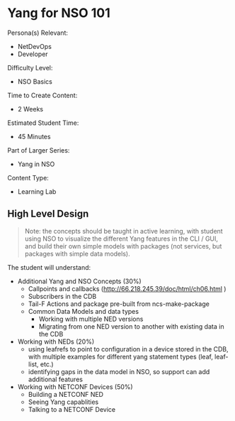 # Yang for NSO 101

Persona(s) Relevant:

- NetDevOps
- Developer

Difficulty Level:

- NSO Basics

Time to Create Content:

- 2 Weeks

Estimated Student Time:

- 45 Minutes

Part of Larger Series:

- Yang in NSO

Content Type:

- Learning Lab

## High Level Design

> Note: the concepts should be taught in active learning, with student using NSO to visualize the different Yang features in the CLI / GUI, and build their own simple models with packages (not services, but packages with simple data models).

The student will understand:

- Additional Yang and NSO Concepts (30%)
  - Callpoints and callbacks (http://66.218.245.39/doc/html/ch06.html )
  - Subscribers in the CDB
  - Tail-F Actions and package pre-built from ncs-make-package
  - Common Data Models and data types
    - Working with multiple NED versions
    - Migrating from one NED version to another with existing data in the CDB
- Working with NEDs (20%)
  - using leafrefs to point to configuration in a device stored in the CDB, with multiple examples for different yang statement types (leaf, leaf-list, etc.)
  - identifying gaps in the data model in NSO, so support can add additional features
- Working with NETCONF Devices (50%)
  - Building a NETCONF NED
  - Seeing Yang capablities
  - Talking to a NETCONF Device